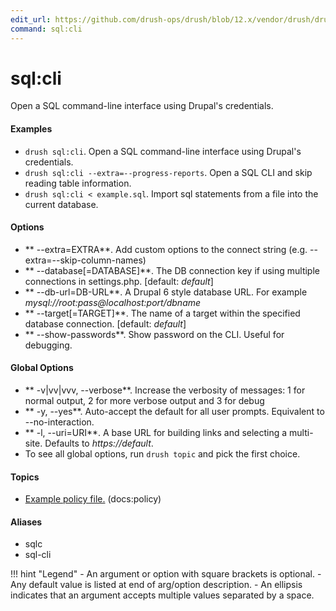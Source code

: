 ```yaml
---
edit_url: https://github.com/drush-ops/drush/blob/12.x/vendor/drush/drush/src/Commands/sql/SqlCommands.php
command: sql:cli
---
```

# sql:cli

Open a SQL command-line interface using Drupal's credentials.

#### Examples

- <code>drush sql:cli</code>. Open a SQL command-line interface using Drupal's credentials.
- <code>drush sql:cli --extra=--progress-reports</code>. Open a SQL CLI and skip reading table information.
- <code>drush sql:cli < example.sql</code>. Import sql statements from a file into the current database.

#### Options

- ** --extra=EXTRA**. Add custom options to the connect string (e.g. --extra=--skip-column-names)
- ** --database[=DATABASE]**. The DB connection key if using multiple connections in settings.php. [default: *default*]
- ** --db-url=DB-URL**. A Drupal 6 style database URL. For example *mysql://root:pass@localhost:port/dbname*
- ** --target[=TARGET]**. The name of a target within the specified database connection. [default: *default*]
- ** --show-passwords**. Show password on the CLI. Useful for debugging.

#### Global Options

- ** -v|vv|vvv, --verbose**. Increase the verbosity of messages: 1 for normal output, 2 for more verbose output and 3 for debug
- ** -y, --yes**. Auto-accept the default for all user prompts. Equivalent to --no-interaction.
- ** -l, --uri=URI**. A base URL for building links and selecting a multi-site. Defaults to *https://default*.
- To see all global options, run <code>drush topic</code> and pick the first choice.

#### Topics

- [Example policy file.](https://raw.githubusercontent.com/drush-ops/drush/12.x/examples/Commands/PolicyCommands.php) (docs:policy)

#### Aliases

- sqlc
- sql-cli

!!! hint "Legend"
    - An argument or option with square brackets is optional.
    - Any default value is listed at end of arg/option description.
    - An ellipsis indicates that an argument accepts multiple values separated by a space.